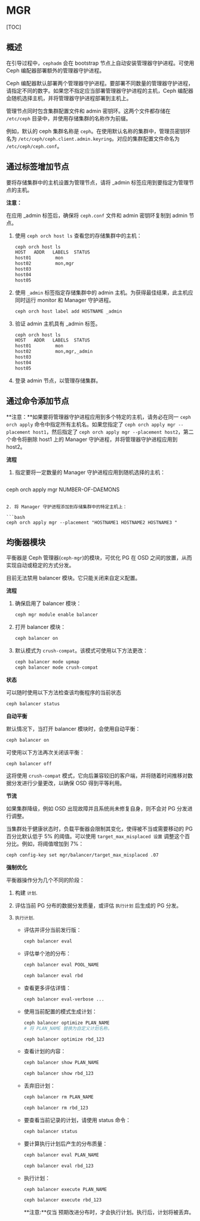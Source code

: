 # MGR

[TOC]

## 概述

在引导过程中，`cephadm` 会在 bootstrap 节点上自动安装管理器守护进程。可使用 Ceph 编配器部署额外的管理器守护进程。

Ceph 编配器默认部署两个管理器守护进程。要部署不同数量的管理器守护进程，请指定不同的数字。如果您不指定应当部署管理器守护进程的主机，Ceph 编配器会随机选择主机，并将管理器守护进程部署到主机上。

管理节点同时包含集群配置文件和 admin 密钥环。这两个文件都存储在 `/etc/ceph` 目录中，并使用存储集群的名称作为前缀。

例如，默认的 ceph 集群名称是 `ceph`。在使用默认名称的集群中，管理员密钥环名为 `/etc/ceph/ceph.client.admin.keyring`。对应的集群配置文件命名为 `/etc/ceph/ceph.conf`。  	

## 通过标签增加节点

要将存储集群中的主机设置为管理节点，请将 _admin 标签应用到要指定为管理节点的主机。

**注意：**

在应用 _admin 标签后，确保将 `ceph.conf` 文件和 admin 密钥环复制到 admin 节点。

1. 使用 `ceph orch host ls` 查看您的存储集群中的主机：

   ```bash
   ceph orch host ls
   HOST   ADDR   LABELS  STATUS
   host01         mon
   host02         mon,mgr
   host03
   host04
   host05
   ```

2. 使用 `_admin` 标签指定存储集群中的 admin 主机。为获得最佳结果，此主机应同时运行 monitor 和 Manager 守护进程。

   ```bash
   ceph orch host label add HOSTNAME _admin
   ```

3. 验证 admin 主机具有 _admin 标签。

   ```bash
   ceph orch host ls
   HOST   ADDR   LABELS  STATUS
   host01         mon
   host02         mon,mgr,_admin
   host03
   host04
   host05
   ```

4. 登录 admin 节点，以管理存储集群。

## 通过命令添加节点

**注意：**如果要将管理器守护进程应用到多个特定的主机，请务必在同一 `ceph orch apply` 命令中指定所有主机名。如果您指定了 `ceph orch apply mgr --placement host1`，然后指定了 `ceph orch apply mgr --placement host2`，第二个命令将删除 host1 上的 Manager 守护进程，并将管理器守护进程应用到 host2。

**流程**

1. 指定要将一定数量的 Manager 守护进程应用到随机选择的主机：

   ```bash
ceph orch apply mgr NUMBER-OF-DAEMONS
   ```

2. 将 Manager 守护进程添加到存储集群中的特定主机上：

   ```bash
   ceph orch apply mgr --placement "HOSTNAME1 HOSTNAME2 HOSTNAME3 "
   ```

## 均衡器模块

平衡器是 Ceph 管理器(`ceph-mgr`)的模块，可优化 PG 在 OSD 之间的放置，从而实现自动或稳定的方式分发。 		

目前无法禁用 balancer 模块。它只能关闭来自定义配置。			

**流程**

1. 确保启用了 balancer 模块：

   ```bash
   ceph mgr module enable balancer
   ```

2. 打开 balancer 模块：

   ```bash
   ceph balancer on
   ```

3. 默认模式为 `crush-compat`。该模式可使用以下方法更改：

   ```bash
   ceph balancer mode upmap
   ceph balancer mode crush-compat
   ```

**状态**

可以随时使用以下方法检查该均衡程序的当前状态

```bash
ceph balancer status
```

**自动平衡**

默认情况下，当打开 balancer 模块时，会使用自动平衡：

```bash
ceph balancer on
```

可使用以下方法再次关闭该平衡：

```bash
ceph balancer off
```

这将使用 `crush-compat` 模式，它向后兼容较旧的客户端，并将随着时间推移对数据分发进行少量更改，以确保 OSD 得到平等利用。 		

**节流**

如果集群降级，例如 OSD 出现故障并且系统尚未修复自身，则不会对 PG 分发进行调整。 			

当集群处于健康状态时，负载平衡器会限制其变化，使得被不当或需要移动的 PG 百分比默认低于 5% 的阈值。可以使用 `target_max_misplaced 设置` 调整这个百分比。例如，将阈值增加到 7%：

```bash
ceph config-key set mgr/balancer/target_max_misplaced .07
```

**强制优化**

平衡器操作分为几个不同的阶段： 			

1. 构建 `计划`. 				

2. 评估当前 PG 分布的数据分发质量，或评估 `执行计划` 后生成的 PG 分发。 				

3. `执行计划`. 				

   - 评估并评分当前发行版：

     ```bash
     ceph balancer eval
     ```

   - 评估单个池的分布：

     ```bash
     ceph balancer eval POOL_NAME
     
     ceph balancer eval rbd
     ```

   - 查看更多评估详情：

     ```bash
     ceph balancer eval-verbose ...
     ```

   - 使用当前配置的模式生成计划：

     ```bash
     ceph balancer optimize PLAN_NAME
     # 将 PLAN_NAME 替换为自定义计划名称。
     
     ceph balancer optimize rbd_123
     ```

   - 查看计划的内容：

     ```bash
     ceph balancer show PLAN_NAME
     
     ceph balancer show rbd_123
     ```

   - 丢弃旧计划：

     ```bash
     ceph balancer rm PLAN_NAME
     
     ceph balancer rm rbd_123
     ```

   - 要查看当前记录的计划，请使用 status 命令： 						

     ```bash
     ceph balancer status
     ```

   - 要计算执行计划后产生的分布质量：

     ```bash
     ceph balancer eval PLAN_NAME
     
     ceph balancer eval rbd_123
     ```

   - 执行计划：		

     ```bash
     ceph balancer execute PLAN_NAME
     
     ceph balancer execute rbd_123
     ```

     **注意:**仅当 预期改进分布时，才会执行计划。执行后，计划将被丢弃。
